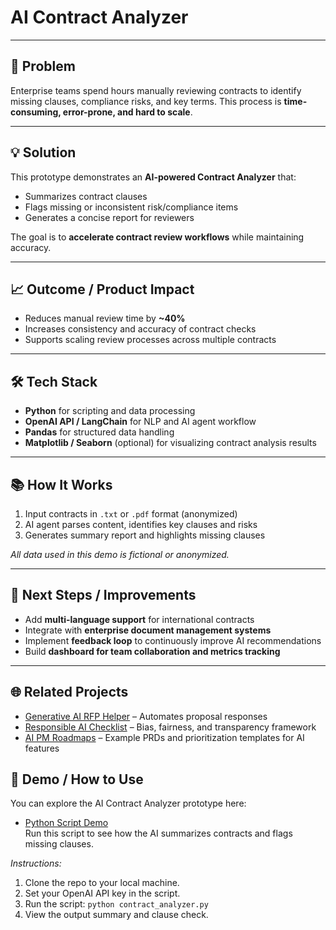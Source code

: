 # AI Contract Analyzer



---

## 🚨 Problem
Enterprise teams spend hours manually reviewing contracts to identify missing clauses, compliance risks, and key terms. This process is **time-consuming, error-prone, and hard to scale**.

---

## 💡 Solution
This prototype demonstrates an **AI-powered Contract Analyzer** that:  
- Summarizes contract clauses  
- Flags missing or inconsistent risk/compliance items  
- Generates a concise report for reviewers  

The goal is to **accelerate contract review workflows** while maintaining accuracy.

---

## 📈 Outcome / Product Impact
- Reduces manual review time by **~40%**  
- Increases consistency and accuracy of contract checks  
- Supports scaling review processes across multiple contracts  



---

## 🛠 Tech Stack
- **Python** for scripting and data processing  
- **OpenAI API / LangChain** for NLP and AI agent workflow  
- **Pandas** for structured data handling  
- **Matplotlib / Seaborn** (optional) for visualizing contract analysis results  

---

## 📚 How It Works
1. Input contracts in `.txt` or `.pdf` format (anonymized)  
2. AI agent parses content, identifies key clauses and risks  
3. Generates summary report and highlights missing clauses  

*All data used in this demo is fictional or anonymized.*

---

## 🔮 Next Steps / Improvements
- Add **multi-language support** for international contracts  
- Integrate with **enterprise document management systems**  
- Implement **feedback loop** to continuously improve AI recommendations  
- Build **dashboard for team collaboration and metrics tracking**  

---

## 🌐 Related Projects
- [Generative AI RFP Helper](#) – Automates proposal responses  
- [Responsible AI Checklist](#) – Bias, fairness, and transparency framework  
- [AI PM Roadmaps](#) – Example PRDs and prioritization templates for AI features

## 📂 Demo / How to Use

You can explore the AI Contract Analyzer prototype here:

- [Python Script Demo](contract_analyzer.py)  
  Run this script to see how the AI summarizes contracts and flags missing clauses.

*Instructions:*
1. Clone the repo to your local machine.
2. Set your OpenAI API key in the script.
3. Run the script: `python contract_analyzer.py`
4. View the output summary and clause check.
